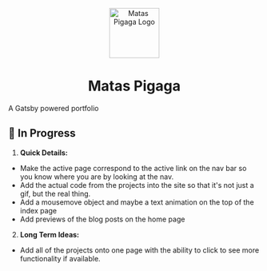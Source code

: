<p align="center">
  <a href="https://www.matas.io/">
    <img alt="Matas Pigaga Logo" src="https://matas.io/static/mp-favicon-322541e894a666d189cf0c86e6d2313a.svg" width="100" />
  </a>
</p>
<h1 align="center">
  Matas Pigaga
</h1>
<p>A Gatsby powered portfolio</p>

## 🚀 In Progress

1.  **Quick Details:**

- Make the active page correspond to the active link on the nav bar so you know where you are by looking at the nav.
- Add the actual code from the projects into the site so that it's not just a gif, but the real thing.
- Add a mousemove object and maybe a text animation on the top of the index page
- Add previews of the blog posts on the home page

2.  **Long Term Ideas:**

- Add all of the projects onto one page with the ability to click to see more functionality if available.

